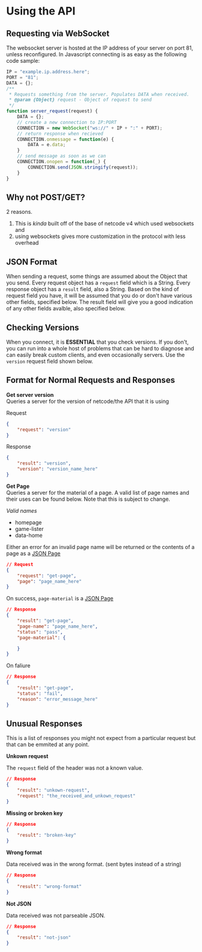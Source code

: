 Using the API
===

Requesting via WebSocket
---
The websocket server is hosted at the IP address of your server on port 81, unless reconfigured. In Javascript connecting is as easy as the following code sample:

```js
IP = "example.ip.address.here";
PORT = "81";
DATA = {};
/**
 * Requests something from the server. Populates DATA when received.
 * @param {Object} request - Object of request to send
 */
function server_request(request) {
    DATA = {};
    // create a new connection to IP:PORT
    CONNECTION = new WebSocket("ws://" + IP + ":" + PORT);
    // return response when recieved
    CONNECTION.onmessage = function(e) {
        DATA = e.data;
    }
    // send message as soon as we can
    CONNECTION.onopen = function(_) {
        CONNECTION.send(JSON.stringify(request));
    }
}
```

Why not POST/GET?
---
2 reasons.  
1) This is *kinda* built off of the base of netcode v4 which used websockets and
2) using websockets gives more customization in the protocol with less overhead

JSON Format
---
When sending a request, some things are assumed about the Object that you send. Every request object has a `request` field which is a String. Every response object has a `result` field, also a String. Based on the kind of request field you have, it will be assumed that you do or don't have various other fields, specified below. The result field will give you a good indication of any other fields avalble, also specified below.

Checking Versions
---
When you connect, it is **ESSENTIAL** that you check versions. If you don't, you can run into a whole host of problems that can be hard to diagnose and can easily break custom clients, and even occasionally servers. Use the `version` request field shown below.

Format for Normal Requests and Responses
---
**Get server version**  
Queries a server for the version of netcode/the API that it is using

Request
```json
{
    "request": "version"
}
```
Response
```json
{
    "result": "version",
    "version": "version_name_here"
}
```

**Get Page**  
Queries a server for the material of a page. A valid list of page names and their uses can be found below. Note that this is subject to change.

_Valid names_
 - homepage
 - game-lister
 - data-home

Either an error for an invalid page name will be returned or the contents of a page as a [JSON Page](https://github.com/hopkinstechnocrats/FRCScouter/blob/master/docs/json-page.md)

```json
// Request
{
    "request": "get-page",
    "page": "page_name_here"
}
```
On success, `page-material` is a [JSON Page](https://github.com/hopkinstechnocrats/FRCScouter/blob/master/docs/json-page.md)
```json
// Response
{
    "result": "get-page",
    "page-name": "page_name_here",
    "status": "pass",
    "page-material": {

    }
}
```
On faliure
```json
// Response
{
    "result": "get-page",
    "status": "fail",
    "reason": "error_message_here"
}
```

Unusual Responses
---

This is a list of responses you might not expect from a particular request but that can be emmited at any point.  

**Unkown request**  

The `request` field of the header was not a known value.
```json
// Response
{
    "result": "unkown-request",
    "request": "the_received_and_unkown_request"
}
```

**Missing or broken key**
```json
// Response
{
    "result": "broken-key"
}
```

**Wrong format**

Data received was in the wrong format. (sent bytes instead of a string)
```json
// Response
{
    "result": "wrong-format"
}
```

**Not JSON**

Data received was not parseable JSON.
```json
// Response
{
    "result": "not-json"
}
```
